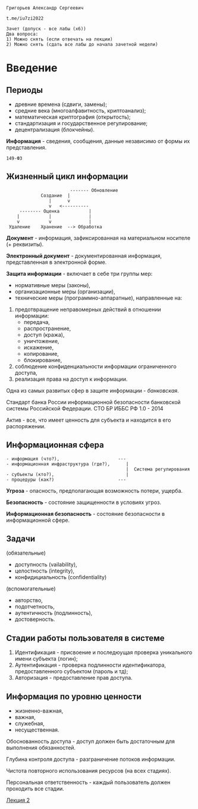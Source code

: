     Григорьев Александр Сергеевич

    t.me/iu7zi2022

    Зачет (допуск - все лабы (х6))
    Два вопроса:
    1) Можно снять (если отвечать на лекции)
    2) Можно снять (сдать все лабы до начала зачетной недели)


# Введение

## Периоды
- древние времена (сдвиги, замены);
- средние века (многоалфавитность, криптоанализ);
- математическая криптография (открытость);
- стандартизация и государственное регулирование;
- децентрализация (блокчейны).


**Информация** - сведения, сообщения, данные независимо от формы их представления.

    149-ФЗ

## Жизненный цикл информации

                            ------- Обновление
                 Создание  | 
                    |      v
                    v   <----------
         -------- Оценка           |
        |           |              | 
        v           v              |
     Удаление    Хранение  --> Обработка


**Документ** - информация, зафиксированная на материальном носителе (+ реквизиты).

**Электронный документ** - документированная информация, представленная в электронной форме.

**Защита информации** - включает в себе три группы мер:
- нормативные меры (законы),
- организационные меры (организации),
- технические меры (программно-аппаратные),
направленные на:
1) предотвращение неправомерных действий в отношении информации:
    - передача,
    - распространение,
    - доступ (кража),
    - уничтожение,
    - искажение,
    - копирование,
    - блокирование,
2) соблюдение конфиденциальности информации ограниченного доступа,
3) реализация права на доступ к информации.

Одна из самых развитых сфер в защите информации - _банковская_.

Стандарт банка России информационной безопасности банковской системы Российской Федерации.
СТО БР ИББС РФ 1.0 - 2014

Актив - все, что имеет ценность для субъекта и находится в его распоряжении.

## Информационная сфера

    - информация (что?),                      ---
    - информационная инфраструктура (где?),      |
                                                 |  Система регулирования
    - субъекты (кто?),                           |
    - процедуры (как?)                        ---

**Угроза** - опасность, предполагающая возможность потери, ущерба.

**Безопасность** - состояние защищенности в условиях угроз.

**Информационная безопасность** - состояние безопасности в информационной сфере.

## Задачи

(обязательные)
- доступность (vailability),
- целостность (integrity),
- конфидициальность (confidentiality)

(вспомогательные)
- авторство,
- подотчетность,
- аутентичность (подлинность),
- достоверность.

## Стадии работы пользователя в системе

1) Идентификация - присвоение и последюущая проверка уникального имени субъекта (логин);
2) Аутентификация - проверка подлинности идентификатора, предоставленного субъектом (пароль и тд);
3) Авторизация - предоставление прав доступа.

## Информация по уровню ценности
- жизненно-важная,
- важная,
- служебная,
- несущественная.

Обоснованность доступа - доступ должен быть достаточным для выполнения обязанностей.

Глубина контроля доступа - разграничение потоков информации.

Чистота повторного использования ресурсов (на всех стадиях).

Персональная ответственность - каждый пользователь должен проходить все стадии.

[Лекция 2](https://github.com/ilyasssklimov/bmstu_all/tree/sem_07/DataSecurity/lections/lection_02.md)